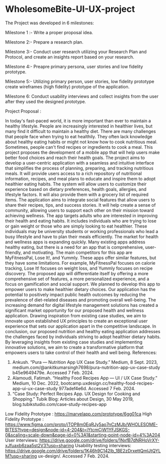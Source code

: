 # WholesomeBite-UI-UX-project

The Project was developed in 6 milestones:

Milestone 1 :- Write a proper proposal idea. 

Milestone 2:- Prepare a research plan.

Milestone 3:- Conduct user research utilizing your Research Plan and Protocol, and create an 
insights report based on your research. 

Milestone 4:- Preapre primary persona, user stories and low fidelity prototype.

Milestone 5:- Utilizing primary person, user stories, low fidelity prototype create wireframes (high fidelity) prototype of the application.

Milestone 6: Conduct usability interviews and collect insights from the user after they used the designed prototype.



Project Proposal :

In today's fast-paced world, it is more important than ever to maintain a healthy lifestyle. 
People are increasingly interested in healthier lives, but many find it difficult to maintain a 
healthy diet. There are many challenges that people face when trying to eat healthily. They 
often lack knowledge about healthy eating habits or might not know how to cook nutritious 
meal. Sometimes, people can't find recipes or ingredients to cook a meal. This project 
proposes the development of a mobile app that will help users make better food choices 
and reach their health goals. 
The project aims to develop a user-centric application with a seamless and intuitive 
interface that simplifies the process of planning, preparing, and tracking nutritious meals. It 
will provide users access to a rich repository of nutritional information, recipes, and meal 
plans to educate and inspire them to adopt healthier eating habits. The system will allow 
users to customize their experience based on dietary preferences, health goals, allergies, 
and lifestyle factors. It will also provide them with a grocery list of required items. The 
application aims to integrate social features that allow users to share their recipes, tips, and 
success stories. It will help create a sense of community, allowing users to support each 
other on their mission toward achieving wellness. The app targets adults who are interested 
in improving their health and eating habits. It includes individuals who are trying to lose or 
gain weight or those who are simply looking to eat healthier. These individuals may be 
university students or working professionals who lead a busy lifestyle and have to plan their 
meals efficiently. 
The market for health and wellness apps is expanding quickly. Many existing apps address 
healthy eating, but there is a need for an app that is comprehensive, user-friendly, and 
motivating. The main competitors for this app are MyFitnessPal, Lose It!, and Yummly. 
These apps offer similar features, but they have some limitations. For example, 
MyFitnessPal focuses on calorie tracking, Lose It!  focuses on weight loss, and Yummly 
focuses on recipe discovery. The proposed app will differentiate itself by offering a more 
comprehensive set of features, a more personalized experience, and a focus on gamification 
and social support. 
We planned to develop this app to empower users to make healthier dietary choices. Our 
application has the potential to positively impact public health outcomes by reducing the 
prevalence of diet-related diseases and promoting overall well-being. The increasing 
demand for digital lifestyle management solutions has created a significant market 
opportunity for our proposed health and wellness application. Drawing inspiration from 
existing case studies, we aim to innovate upon established UX principles to create an 
exceptional user experience that sets our application apart in the competitive landscape. 
In conclusion, our proposed nutrition and healthy eating application addresses the 
challenges faced by individuals striving to adopt healthier dietary habits. By leveraging 
insights from existing case studies and implementing innovative solutions, we aim to create 
a transformative platform that empowers users to take control of their health and well
being. 
References: 
1. Ankush. “Pura — Nutrition App UX Case Study.” Medium, 8 Sept. 2023, 
medium.com/@ankitkumarsingh7698/pura-nutrition-app-ux-case-study
b45e9649479e. Accessed 7 Feb. 2024. 
2. Alamoudi, Fatimah. “Healthy Food Recipes App — UI / UX Case Study.” Medium, 10 
Dec. 2022, bootcamp.uxdesign.cc/healthy-food-recipes-app-ui-ux-case-study
977adef4e6d. Accessed 7 Feb. 2024. 
3. “Case Study: Perfect Recipes App. UX Design for Cooking and Shopping.” Tubik Blog: 
Articles about Design, 30 May 2019, blog.tubikstudio.com/case-study-recipes-app

Low Fidelity Prototype : https://marvelapp.com/prototype/6gg01ca
High Fidelity Prototype : https://www.figma.com/proto/jTOP8m0EqRJy5ao7nCzMJb/WHOLESOME-BITES?type=design&node-id=4-204&t=iYtcmCjW1YFJSKGS-0&scaling=scale-down&page-id=0%3A1&starting-point-node-id=4%3A204 
User interviews: https://drive.google.com/drive/folders/1NxfB7dNRHoVrXY-xJfuaxb6zaa5st2V3?usp=sharing
Usability testing interviews: https://drive.google.com/drive/folders/1K46h9C142lb_1BE2zDrxettQmlJtQYLM?usp=sharing
ux-design/. Accessed 7 Feb. 2024.





